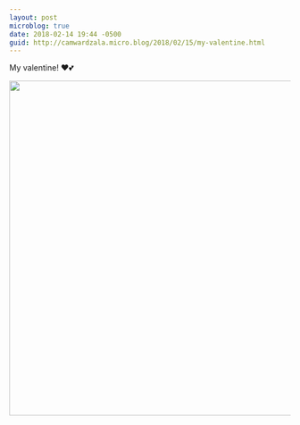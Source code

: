 ```yaml
---
layout: post
microblog: true
date: 2018-02-14 19:44 -0500
guid: http://camwardzala.micro.blog/2018/02/15/my-valentine.html
---
```

My valentine! ♥️💕

<img src="http://www.camwardzala.com/uploads/2018/499339a22f.jpg" width="600" height="600" />
